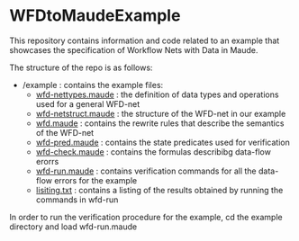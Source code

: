 # WFDtoMaudeExample
This repository contains information and code related to an example that showcases the specification of Workflow Nets with Data in Maude.

The structure of the repo is as follows:
* /example : contains the example files:
  * [wfd-nettypes.maude](/example/wfd-nettypes.maude) : the definition of data types and operations used for a general WFD-net
  * [wfd-netstruct.maude](/example/wfd-netstruct.maude) : the structure of the WFD-net in our example
  * [wfd.maude](/example/wfd.maude) : contains the rewrite rules that describe the semantics of the WFD-net
  * [wfd-pred.maude](/example/wfd-pred.maude) : contains the state predicates used for verification 
  * [wfd-check.maude](/example/wfd-check.maude) : contains the formulas describibg data-flow erorrs 
  * [wfd-run.maude](/example/wfd-run.maude) : contains verification commands for all the data-flow errors for the example
  * [lisiting.txt](/listing.txt) : contains a listing of the results obtained by running the commands in wfd-run


In order to run the verification procedure for the example, cd the example directory and load  wfd-run.maude 



